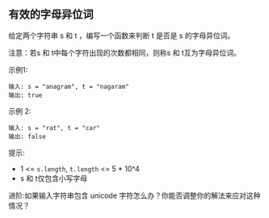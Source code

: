 ## 有效的字母异位词

给定两个字符串 s 和 t ，编写一个函数来判断 t 是否是 s 的字母异位词。

注意：若s 和 t中每个字符出现的次数都相同，则称s 和 t互为字母异位词。



示例1:

```
输入: s = "anagram", t = "nagaram"
输出: true
```

示例 2:

```
输入: s = "rat", t = "car"
输出: false
```

提示:

* 1 <= `s.length`, `t.length` <= 5 * 10^4
* s 和 t仅包含小写字母


进阶:如果输入字符串包含 unicode 字符怎么办？你能否调整你的解法来应对这种情况？